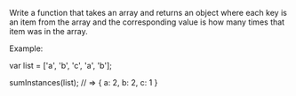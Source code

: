 Write a function that takes an array and returns an object where each key is an item from the array and the corresponding value is how many times that item was in the array.

Example:

var list = ['a', 'b', 'c', 'a', 'b'];

sumInstances(list);
// => { a: 2, b: 2, c: 1 }
